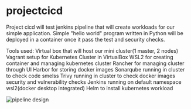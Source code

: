# projectcicd
Project cicd will test jenkins pipeline that will create workloads for our simple application. Simple "hello world" program written in Python will be deployed in a container once it pass the test and security checks.

Tools used:
Virtual box that will host our mini cluster(1 master, 2 nodes)
Vagrant setup for Kubernetes Cluster in VirtualBox
WSL2 for creating container and managing kubernetes cluster
Rancher for managing cluster through UI
Harbor for storing docker images
Sonarqube running in cluster to check code smelss
Trivy running in cluster to check docker images security and vulnerability checks
Jenkins running on default namespace wsl2(docker desktop integrated)
Helm to install kubernetes workload


![pipeline design](https://github.com/rpmacaspac/projectcicd/assets/15140570/21429449-6ac8-4f95-a846-ea90f0f79212)
